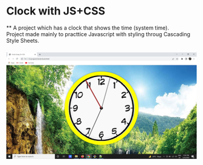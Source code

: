 # Clock with JS+CSS
** A project which has a clock that shows the time (system time). <br/>
Project made mainly to practtice Javascript with styling throug Cascading Style Sheets.
### ![Clock](/clock.jpg)